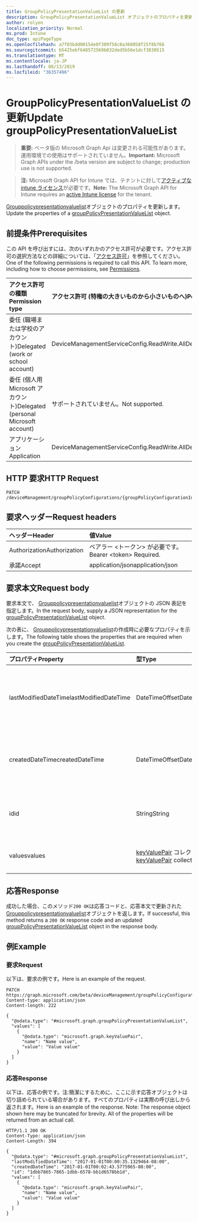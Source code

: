 ```yaml
---
title: GroupPolicyPresentationValueList の更新
description: GroupPolicyPresentationValueList オブジェクトのプロパティを更新します。
author: rolyon
localization_priority: Normal
ms.prod: Intune
doc_type: apiPageType
ms.openlocfilehash: a7f03bdd00154e0f309f58c8a368058f25f8b766
ms.sourcegitcommit: b5425ebf648572569b032ded5b56e1dcf3830515
ms.translationtype: MT
ms.contentlocale: ja-JP
ms.lasthandoff: 08/13/2019
ms.locfileid: "36357496"
---
```

# <a name="update-grouppolicypresentationvaluelist"></a><span data-ttu-id="2e0e4-103">GroupPolicyPresentationValueList の更新</span><span class="sxs-lookup"><span data-stu-id="2e0e4-103">Update groupPolicyPresentationValueList</span></span>

> <span data-ttu-id="2e0e4-104">**重要:** ベータ版の Microsoft Graph Api は変更される可能性があります。運用環境での使用はサポートされていません。</span><span class="sxs-lookup"><span data-stu-id="2e0e4-104">**Important:** Microsoft Graph APIs under the /beta version are subject to change; production use is not supported.</span></span>

> <span data-ttu-id="2e0e4-105">**注:** Microsoft Graph API for Intune では、テナントに対して[アクティブな intune ライセンス](https://go.microsoft.com/fwlink/?linkid=839381)が必要です。</span><span class="sxs-lookup"><span data-stu-id="2e0e4-105">**Note:** The Microsoft Graph API for Intune requires an [active Intune license](https://go.microsoft.com/fwlink/?linkid=839381) for the tenant.</span></span>

<span data-ttu-id="2e0e4-106">[Grouppolicypresentationvaluelist](../resources/intune-grouppolicy-grouppolicypresentationvaluelist.md)オブジェクトのプロパティを更新します。</span><span class="sxs-lookup"><span data-stu-id="2e0e4-106">Update the properties of a [groupPolicyPresentationValueList](../resources/intune-grouppolicy-grouppolicypresentationvaluelist.md) object.</span></span>

## <a name="prerequisites"></a><span data-ttu-id="2e0e4-107">前提条件</span><span class="sxs-lookup"><span data-stu-id="2e0e4-107">Prerequisites</span></span>
<span data-ttu-id="2e0e4-p101">この API を呼び出すには、次のいずれかのアクセス許可が必要です。アクセス許可の選択方法などの詳細については、「[アクセス許可](/graph/permissions-reference)」を参照してください。</span><span class="sxs-lookup"><span data-stu-id="2e0e4-p101">One of the following permissions is required to call this API. To learn more, including how to choose permissions, see [Permissions](/graph/permissions-reference).</span></span>

|<span data-ttu-id="2e0e4-110">アクセス許可の種類</span><span class="sxs-lookup"><span data-stu-id="2e0e4-110">Permission type</span></span>|<span data-ttu-id="2e0e4-111">アクセス許可 (特権の大きいものから小さいものへ)</span><span class="sxs-lookup"><span data-stu-id="2e0e4-111">Permissions (from most to least privileged)</span></span>|
|:---|:---|
|<span data-ttu-id="2e0e4-112">委任 (職場または学校のアカウント)</span><span class="sxs-lookup"><span data-stu-id="2e0e4-112">Delegated (work or school account)</span></span>|<span data-ttu-id="2e0e4-113">DeviceManagementServiceConfig.ReadWrite.All</span><span class="sxs-lookup"><span data-stu-id="2e0e4-113">DeviceManagementServiceConfig.ReadWrite.All</span></span>|
|<span data-ttu-id="2e0e4-114">委任 (個人用 Microsoft アカウント)</span><span class="sxs-lookup"><span data-stu-id="2e0e4-114">Delegated (personal Microsoft account)</span></span>|<span data-ttu-id="2e0e4-115">サポートされていません。</span><span class="sxs-lookup"><span data-stu-id="2e0e4-115">Not supported.</span></span>|
|<span data-ttu-id="2e0e4-116">アプリケーション</span><span class="sxs-lookup"><span data-stu-id="2e0e4-116">Application</span></span>|<span data-ttu-id="2e0e4-117">DeviceManagementServiceConfig.ReadWrite.All</span><span class="sxs-lookup"><span data-stu-id="2e0e4-117">DeviceManagementServiceConfig.ReadWrite.All</span></span>|

## <a name="http-request"></a><span data-ttu-id="2e0e4-118">HTTP 要求</span><span class="sxs-lookup"><span data-stu-id="2e0e4-118">HTTP Request</span></span>
<!-- {
  "blockType": "ignored"
}
-->
``` http
PATCH /deviceManagement/groupPolicyConfigurations/{groupPolicyConfigurationId}/definitionValues/{groupPolicyDefinitionValueId}/presentationValues/{groupPolicyPresentationValueId}
```

## <a name="request-headers"></a><span data-ttu-id="2e0e4-119">要求ヘッダー</span><span class="sxs-lookup"><span data-stu-id="2e0e4-119">Request headers</span></span>
|<span data-ttu-id="2e0e4-120">ヘッダー</span><span class="sxs-lookup"><span data-stu-id="2e0e4-120">Header</span></span>|<span data-ttu-id="2e0e4-121">値</span><span class="sxs-lookup"><span data-stu-id="2e0e4-121">Value</span></span>|
|:---|:---|
|<span data-ttu-id="2e0e4-122">Authorization</span><span class="sxs-lookup"><span data-stu-id="2e0e4-122">Authorization</span></span>|<span data-ttu-id="2e0e4-123">ベアラー &lt;トークン&gt; が必要です。</span><span class="sxs-lookup"><span data-stu-id="2e0e4-123">Bearer &lt;token&gt; Required.</span></span>|
|<span data-ttu-id="2e0e4-124">承諾</span><span class="sxs-lookup"><span data-stu-id="2e0e4-124">Accept</span></span>|<span data-ttu-id="2e0e4-125">application/json</span><span class="sxs-lookup"><span data-stu-id="2e0e4-125">application/json</span></span>|

## <a name="request-body"></a><span data-ttu-id="2e0e4-126">要求本文</span><span class="sxs-lookup"><span data-stu-id="2e0e4-126">Request body</span></span>
<span data-ttu-id="2e0e4-127">要求本文で、 [Grouppolicypresentationvaluelist](../resources/intune-grouppolicy-grouppolicypresentationvaluelist.md)オブジェクトの JSON 表記を指定します。</span><span class="sxs-lookup"><span data-stu-id="2e0e4-127">In the request body, supply a JSON representation for the [groupPolicyPresentationValueList](../resources/intune-grouppolicy-grouppolicypresentationvaluelist.md) object.</span></span>

<span data-ttu-id="2e0e4-128">次の表に、 [Grouppolicypresentationvaluelist](../resources/intune-grouppolicy-grouppolicypresentationvaluelist.md)の作成時に必要なプロパティを示します。</span><span class="sxs-lookup"><span data-stu-id="2e0e4-128">The following table shows the properties that are required when you create the [groupPolicyPresentationValueList](../resources/intune-grouppolicy-grouppolicypresentationvaluelist.md).</span></span>

|<span data-ttu-id="2e0e4-129">プロパティ</span><span class="sxs-lookup"><span data-stu-id="2e0e4-129">Property</span></span>|<span data-ttu-id="2e0e4-130">型</span><span class="sxs-lookup"><span data-stu-id="2e0e4-130">Type</span></span>|<span data-ttu-id="2e0e4-131">説明</span><span class="sxs-lookup"><span data-stu-id="2e0e4-131">Description</span></span>|
|:---|:---|:---|
|<span data-ttu-id="2e0e4-132">lastModifiedDateTime</span><span class="sxs-lookup"><span data-stu-id="2e0e4-132">lastModifiedDateTime</span></span>|<span data-ttu-id="2e0e4-133">DateTimeOffset</span><span class="sxs-lookup"><span data-stu-id="2e0e4-133">DateTimeOffset</span></span>|<span data-ttu-id="2e0e4-134">オブジェクトが最後に変更された日付と時刻。</span><span class="sxs-lookup"><span data-stu-id="2e0e4-134">The date and time the object was last modified.</span></span> <span data-ttu-id="2e0e4-135">[Grouppolicypresentationvalue](../resources/intune-grouppolicy-grouppolicypresentationvalue.md)から継承します。</span><span class="sxs-lookup"><span data-stu-id="2e0e4-135">Inherited from [groupPolicyPresentationValue](../resources/intune-grouppolicy-grouppolicypresentationvalue.md)</span></span>|
|<span data-ttu-id="2e0e4-136">createdDateTime</span><span class="sxs-lookup"><span data-stu-id="2e0e4-136">createdDateTime</span></span>|<span data-ttu-id="2e0e4-137">DateTimeOffset</span><span class="sxs-lookup"><span data-stu-id="2e0e4-137">DateTimeOffset</span></span>|<span data-ttu-id="2e0e4-138">オブジェクトが作成された日付と時刻。</span><span class="sxs-lookup"><span data-stu-id="2e0e4-138">The date and time the object was created.</span></span> <span data-ttu-id="2e0e4-139">[Grouppolicypresentationvalue](../resources/intune-grouppolicy-grouppolicypresentationvalue.md)から継承します。</span><span class="sxs-lookup"><span data-stu-id="2e0e4-139">Inherited from [groupPolicyPresentationValue](../resources/intune-grouppolicy-grouppolicypresentationvalue.md)</span></span>|
|<span data-ttu-id="2e0e4-140">id</span><span class="sxs-lookup"><span data-stu-id="2e0e4-140">id</span></span>|<span data-ttu-id="2e0e4-141">String</span><span class="sxs-lookup"><span data-stu-id="2e0e4-141">String</span></span>|<span data-ttu-id="2e0e4-142">エンティティのキー。</span><span class="sxs-lookup"><span data-stu-id="2e0e4-142">Key of the entity.</span></span> <span data-ttu-id="2e0e4-143">[Grouppolicypresentationvalue](../resources/intune-grouppolicy-grouppolicypresentationvalue.md)から継承します。</span><span class="sxs-lookup"><span data-stu-id="2e0e4-143">Inherited from [groupPolicyPresentationValue](../resources/intune-grouppolicy-grouppolicypresentationvalue.md)</span></span>|
|<span data-ttu-id="2e0e4-144">values</span><span class="sxs-lookup"><span data-stu-id="2e0e4-144">values</span></span>|<span data-ttu-id="2e0e4-145">[keyValuePair](../resources/intune-shared-keyvaluepair.md) コレクション</span><span class="sxs-lookup"><span data-stu-id="2e0e4-145">[keyValuePair](../resources/intune-shared-keyvaluepair.md) collection</span></span>|<span data-ttu-id="2e0e4-146">関連付けられているプレゼンテーションのペアのリスト。</span><span class="sxs-lookup"><span data-stu-id="2e0e4-146">A list of pairs for the associated presentation.</span></span>|



## <a name="response"></a><span data-ttu-id="2e0e4-147">応答</span><span class="sxs-lookup"><span data-stu-id="2e0e4-147">Response</span></span>
<span data-ttu-id="2e0e4-148">成功した場合、このメソッド`200 OK`は応答コードと、応答本文で更新された[Grouppolicypresentationvaluelist](../resources/intune-grouppolicy-grouppolicypresentationvaluelist.md)オブジェクトを返します。</span><span class="sxs-lookup"><span data-stu-id="2e0e4-148">If successful, this method returns a `200 OK` response code and an updated [groupPolicyPresentationValueList](../resources/intune-grouppolicy-grouppolicypresentationvaluelist.md) object in the response body.</span></span>

## <a name="example"></a><span data-ttu-id="2e0e4-149">例</span><span class="sxs-lookup"><span data-stu-id="2e0e4-149">Example</span></span>

### <a name="request"></a><span data-ttu-id="2e0e4-150">要求</span><span class="sxs-lookup"><span data-stu-id="2e0e4-150">Request</span></span>
<span data-ttu-id="2e0e4-151">以下は、要求の例です。</span><span class="sxs-lookup"><span data-stu-id="2e0e4-151">Here is an example of the request.</span></span>
``` http
PATCH https://graph.microsoft.com/beta/deviceManagement/groupPolicyConfigurations/{groupPolicyConfigurationId}/definitionValues/{groupPolicyDefinitionValueId}/presentationValues/{groupPolicyPresentationValueId}
Content-type: application/json
Content-length: 222

{
  "@odata.type": "#microsoft.graph.groupPolicyPresentationValueList",
  "values": [
    {
      "@odata.type": "microsoft.graph.keyValuePair",
      "name": "Name value",
      "value": "Value value"
    }
  ]
}
```

### <a name="response"></a><span data-ttu-id="2e0e4-152">応答</span><span class="sxs-lookup"><span data-stu-id="2e0e4-152">Response</span></span>
<span data-ttu-id="2e0e4-p105">以下は、応答の例です。注:簡潔にするために、ここに示す応答オブジェクトは切り詰められている場合があります。すべてのプロパティは実際の呼び出しから返されます。</span><span class="sxs-lookup"><span data-stu-id="2e0e4-p105">Here is an example of the response. Note: The response object shown here may be truncated for brevity. All of the properties will be returned from an actual call.</span></span>
``` http
HTTP/1.1 200 OK
Content-Type: application/json
Content-Length: 394

{
  "@odata.type": "#microsoft.graph.groupPolicyPresentationValueList",
  "lastModifiedDateTime": "2017-01-01T00:00:35.1329464-08:00",
  "createdDateTime": "2017-01-01T00:02:43.5775965-08:00",
  "id": "1dbb7865-7865-1dbb-6578-bb1d6578bb1d",
  "values": [
    {
      "@odata.type": "microsoft.graph.keyValuePair",
      "name": "Name value",
      "value": "Value value"
    }
  ]
}
```






